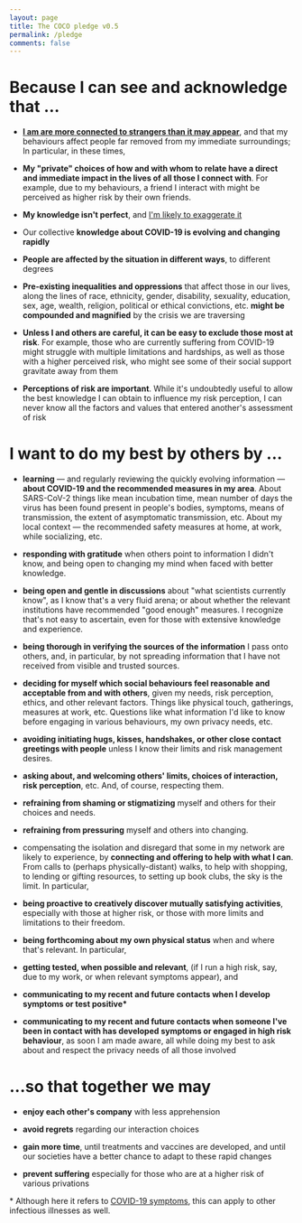 ```yaml
---
layout: page
title: The COCO pledge v0.5
permalink: /pledge
comments: false
---
```


# Because I can see and acknowledge that ...  


*   [**I am are more connected to strangers than it may appear**](https://youtu.be/X0mHf3oSUdU), and that my behaviours affect people far removed from my immediate surroundings; In particular, in these times,

*   **My "private" choices of how and with whom to relate have a direct and immediate impact in the lives of all those I connect with**. For example, due to my behaviours, a friend I interact with might be perceived as higher risk by their own friends.
    
*   **My knowledge isn't perfect**, and [I'm likely to exaggerate it](https://en.wikipedia.org/wiki/Dunning%E2%80%93Kruger_effect)  

*   Our collective **knowledge about COVID-19 is evolving and changing rapidly**  

*   **People are affected by the situation in different ways**, to different degrees

*   **Pre-existing inequalities and oppressions** that affect those in our lives, along the lines of race, ethnicity, gender, disability, sexuality, education, sex, age, wealth, religion, political or ethical convictions, etc. **might be compounded and magnified** by the crisis we are traversing

*   **Unless I and others are careful, it can be easy to exclude those most at risk**. For example, those who are currently suffering from COVID-19 might struggle with multiple limitations and hardships, as well as those with a higher perceived risk, who might see some of their social support gravitate away from them

*   **Perceptions of risk are important**. While it's undoubtedly useful to allow the best knowledge I can obtain to influence my risk perception, I can never know all the factors and values that entered another's assessment of risk
    

# I want to do my best by others by ...  


*   **learning** — and regularly reviewing the quickly evolving information — **about COVID-19 and the recommended measures in my area**. <span class="spoiler">About SARS-CoV-2 things like mean incubation time, mean number of days the virus has been found present in people's bodies, symptoms, means of transmission, the extent of asymptomatic transmission, etc. About my local context — the recommended safety measures at home, at work, while socializing, etc.</span>

*   **responding with gratitude** when others point to information I didn't know, and being open to changing my mind when faced with better knowledge.

*   **being open and gentle in discussions** <span class="spoiler">about "what scientists currently know", as I know that's a very fluid arena; or about whether the relevant institutions have recommended "good enough" measures. I recognize that's not easy to ascertain, even for those with extensive knowledge and experience.</span>

*   **being thorough in verifying the sources of the information** I pass onto others, and, in particular, by not spreading information that I have not received from visible and trusted sources.

*   **deciding for myself which social behaviours feel reasonable and acceptable from and with others**, given my needs, risk perception, ethics, and other relevant factors. <span class="spoiler">Things like physical touch, gatherings, measures at work, etc. Questions like what information I'd like to know before engaging in various behaviours, my own privacy needs, etc.</span>

*   **avoiding initiating hugs, kisses, handshakes, or other close contact greetings with people** unless I know their limits and risk management desires.

*   **asking about, and welcoming others' limits, choices of interaction, risk perception**, etc. And, of course, respecting them.

*   **refraining from shaming or stigmatizing** myself and others for their choices and needs.

*   **refraining from pressuring** myself and others into changing.

*   compensating the isolation and disregard that some in my network are likely to experience, by **connecting and offering to help with what I can**. <span class="spoiler">From calls to (perhaps physically-distant) walks, to help with shopping, to lending or gifting resources, to setting up book clubs, the sky is the limit. </span>In particular,  

*   **being proactive to creatively discover mutually satisfying activities**, especially with those at higher risk, or those with more limits and limitations to their freedom.

*   **being forthcoming about my own physical status** when and where that's relevant. In particular,  

*   **getting tested, when possible and relevant**, (if I run a high risk, say, due to my work, or when relevant symptoms appear), and  

*   **communicating to my recent and future contacts when I develop symptoms or test positive\***

*   **communicating to my recent and future contacts when someone I've been in contact with has developed symptoms or engaged in high risk behaviour**, as soon I am made aware, all while doing my best to ask about and respect the privacy needs of all those involved  

# ...so that together we may  

*   **enjoy each other's company** with less apprehension  

*   **avoid regrets** regarding our interaction choices  

*   **gain more time**, until treatments and vaccines are developed, and until our societies have a better chance to adapt to these rapid changes  

*   **prevent suffering** especially for those who are at a higher risk of various privations


\* Although here it refers to [COVID-19 symptoms](https://www.who.int/health-topics/coronavirus#tab=tab_3), this can apply to other infectious illnesses as well.